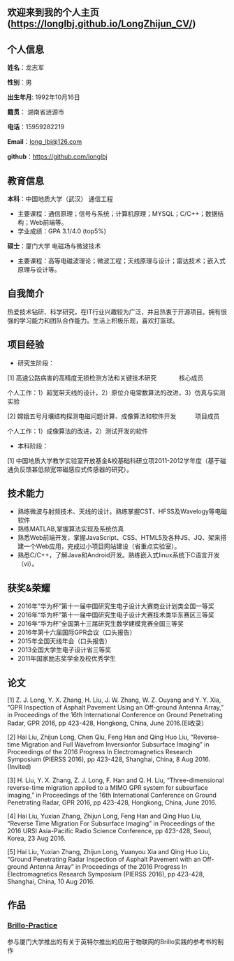## 欢迎来到我的个人主页(https://longlbj.github.io/LongZhijun_CV/)

## 个人信息

**姓名**：龙志军

**性别**：男  

**出生年月**: 1992年10月16日

**籍贯**： 湖南省涟源市

**电话**：15959282219

**Email**：long_lbj@126.com

**github**：https://github.com/longlbj

## 教育信息


**本科**：中国地质大学（武汉）     通信工程

* 主要课程：通信原理；信号与系统；计算机原理；MYSQL；C/C++；数据结构；Web前端等。
* 学业成绩：GPA 3.1/4.0 (top5%)

**硕士**：厦门大学     电磁场与微波技术

* 主要课程：高等电磁波理论；微波工程；天线原理与设计；雷达技术；嵌入式原理与设计等。


## 自我简介

热爱技术钻研、科学研究，在IT行业兴趣较为广泛，并且热衷于开源项目。拥有很强的学习能力和团队合作能力。生活上积极乐观，喜欢打篮球。


## 项目经验
* 研究生阶段：

[1] 高速公路病害的高精度无损检测方法和关键技术研究               核心成员

个人工作：1）超宽带天线的设计，2）原位介电常数算法的改进，3）仿真与实测实验

[2] 嫦娥五号月壤结构探测电磁问题计算、成像算法和软件开发           项目成员

个人工作：1）成像算法的改进，2）测试开发的软件

* 本科阶段：

[1] 中国地质大学教学实验室开放基金&校基础科研立项2011-2012学年度（基于磁通负反馈甚低频宽带磁感应式传感器的研究）。


## 技术能力

* 熟练微波与射频技术、天线的设计。熟练掌握CST、HFSS及Wavelogy等电磁软件
* 熟练MATLAB,掌握算法实现及系统仿真
* 熟悉Web前端开发，掌握JavaScript、CSS、HTML5及各种JS、JQ、架来搭建一个Web应用，完成过小项目网站建设（省重点实验室）。
* 熟悉C/C++，了解Java和Android开发。熟练嵌入式linux系统下C语言开发（vi）。


## 获奖&荣耀
* 2016年”华为杯”第十一届中国研究生电子设计大赛商业计划类全国一等奖
* 2016年“华为杯”第十一届中国研究生电子设计大赛技术类华东赛区三等奖
* 2016年“华为杯”全国第十三届研究生数学建模竞赛全国三等奖
* 2016年第十六届国际GPR会议（口头报告）
* 2015年全国天线年会（口头报告）
* 2013全国大学生电子设计省三等奖  
* 2011年国家励志奖学金及校优秀学生


## 论文

[1] Z. J. Long, Y. X. Zhang, H. Liu, J. W. Zhang, W. Z. Ouyang and Y. Y. Xia, “GPR Inspection of Asphalt Pavement Using an Off-ground Antenna Array,” in Proceedings of the 16th International Conference on Ground Penetrating Radar, GPR 2016, pp 423-428, Hongkong, China, June 2016.(EI收录）

[2] Hai Liu, Zhijun Long, Chen Qiu, Feng Han and Qing Huo Liu, “Reverse-time Migration and Full Wavefrom Inversionfor Subsurface Imaging” in Proceedings of the 2016 Progress In Electromagnetics Research Symposium (PIERSS 2016), pp 423-428, Shanghai, China, 8 Aug 2016. (Invited)

[3] H. Liu, Y. X. Zhang, Z. J. Long, F. Han and Q. H. Liu, “Three-dimensional reverse-time migration applied to a MIMO GPR system for subsurface imaging,” in Proceedings of the 16th International Conference on Ground Penetrating Radar, GPR 2016, pp 423-428, Hongkong, China, June 2016.

[4] Hai Liu, Yuxian Zhang, Zhijun Long, Feng Han and Qing Huo Liu, “Reverse Time Migration For Subsurface Imaging” in Proceedings of the 2016 URSI Asia-Pacific Radio Science Conference, pp 423-428, Seoul, Korea, 23 Aug 2016.

[5] Hai Liu, Yuxian Zhang, Zhijun Long, Yuanyou Xia and Qing Huo Liu, “Ground Penetrating Radar Inspection of Asphalt Pavement with an Off-ground Antenna Array” in Proceedings of the 2016 Progress In Electromagnetics Research Symposium (PIERSS 2016), pp 423-428, Shanghai, China, 10 Aug 2016.


## 作品

### [Brillo-Practice](https://www.gitbook.com/book/ecg-xmu/brillo-practice/details)
参与厦门大学推出的有关于英特尔推出的应用于物联网的Brillo实践的参考书的制作
